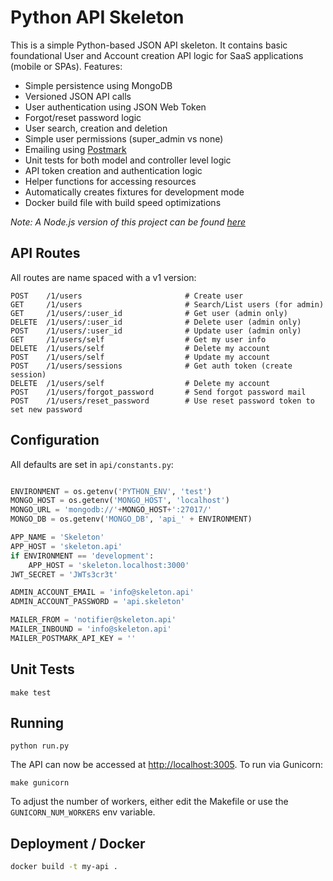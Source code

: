 
# Python API Skeleton

This is a simple Python-based JSON API skeleton. It contains basic foundational User and Account creation API logic for SaaS applications (mobile or SPAs). Features:

* Simple persistence using MongoDB
* Versioned JSON API calls
* User authentication using JSON Web Token
* Forgot/reset password logic
* User search, creation and deletion
* Simple user permissions (super_admin vs none)
* Emailing using [Postmark](http://postmarkapp.com)
* Unit tests for both model and controller level logic
* API token creation and authentication logic
* Helper functions for accessing resources
* Automatically creates fixtures for development mode
* Docker build file with build speed optimizations

_Note: A Node.js version of this project can be found [here](https://github.com/dominiek/node-api-skeleton)_

## API Routes


All routes are name spaced with a v1 version:

```
POST    /1/users                       # Create user
GET     /1/users                       # Search/List users (for admin)
GET     /1/users/:user_id              # Get user (admin only)
DELETE  /1/users/:user_id              # Delete user (admin only)
POST    /1/users/:user_id              # Update user (admin only)
GET     /1/users/self                  # Get my user info
DELETE  /1/users/self                  # Delete my account
POST    /1/users/self                  # Update my account
POST    /1/users/sessions              # Get auth token (create session)
DELETE  /1/users/self                  # Delete my account
POST    /1/users/forgot_password       # Send forgot password mail
POST    /1/users/reset_password        # Use reset password token to set new password
```

## Configuration

All defaults are set in `api/constants.py`:

```python

ENVIRONMENT = os.getenv('PYTHON_ENV', 'test')
MONGO_HOST = os.getenv('MONGO_HOST', 'localhost')
MONGO_URL = 'mongodb://'+MONGO_HOST+':27017/'
MONGO_DB = os.getenv('MONGO_DB', 'api_' + ENVIRONMENT)

APP_NAME = 'Skeleton'
APP_HOST = 'skeleton.api'
if ENVIRONMENT == 'development':
    APP_HOST = 'skeleton.localhost:3000'
JWT_SECRET = 'JWTs3cr3t'

ADMIN_ACCOUNT_EMAIL = 'info@skeleton.api'
ADMIN_ACCOUNT_PASSWORD = 'api.skeleton'

MAILER_FROM = 'notifier@skeleton.api'
MAILER_INBOUND = 'info@skeleton.api'
MAILER_POSTMARK_API_KEY = ''
```

## Unit Tests

```
make test
```

## Running

```
python run.py
```

The API can now be accessed at [http://localhost:3005](http://localhost:3005). To run via Gunicorn:

```
make gunicorn
```

To adjust the number of workers, either edit the Makefile or use the `GUNICORN_NUM_WORKERS` env variable.

## Deployment / Docker

```bash
docker build -t my-api .
```
